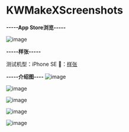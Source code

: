 # KWMakeXScreenshots
**-----App Store浏览-----**

![image](https://github.com/KorwinBanana/KWMakeXScreenshots/blob/master/Image/app%20store%E6%B5%8F%E8%A7%88.png)

**-----样张-----**

测试机型：iPhone SE
🔗：[样张](https://www.jianshu.com/p/5d153e9bd6de)

**-----介绍图----**
![image](https://github.com/KorwinBanana/KWMakeXScreenshots/blob/master/Image/1.png)

![image](https://github.com/KorwinBanana/KWMakeXScreenshots/blob/master/Image/2.png)

![image](https://github.com/KorwinBanana/KWMakeXScreenshots/blob/master/Image/3.png)

![image](https://github.com/KorwinBanana/KWMakeXScreenshots/blob/master/Image/4.png)

![image](https://github.com/KorwinBanana/KWMakeXScreenshots/blob/master/Image/5.png)



